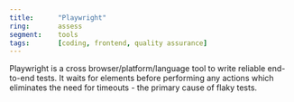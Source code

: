 ```yaml
---
title:      "Playwright"
ring:       assess
segment:    tools
tags:       [coding, frontend, quality assurance]
---
```


Playwright is a cross browser/platform/language tool to write reliable end-to-end tests. It waits for elements before performing any actions which eliminates the need for timeouts - the primary cause of flaky tests.
